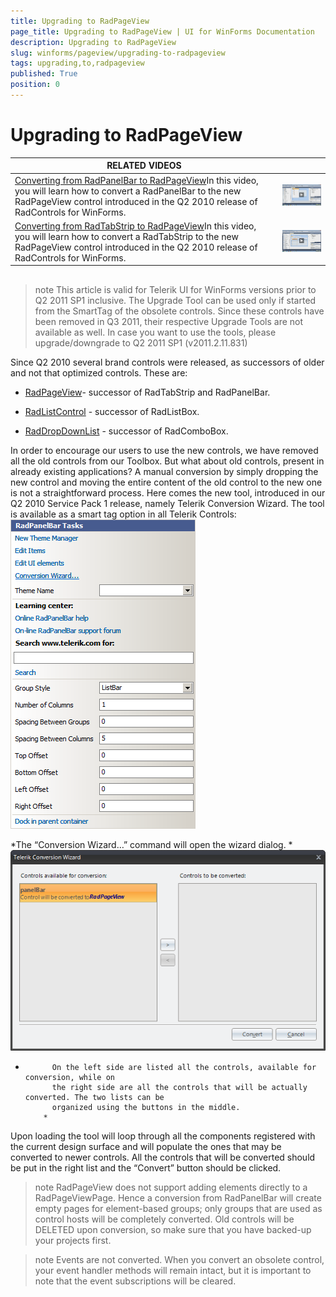 ```yaml
---
title: Upgrading to RadPageView
page_title: Upgrading to RadPageView | UI for WinForms Documentation
description: Upgrading to RadPageView
slug: winforms/pageview/upgrading-to-radpageview
tags: upgrading,to,radpageview
published: True
position: 0
---
```


# Upgrading to RadPageView




| RELATED VIDEOS |  |
| ------ | ------ |
|[Converting from RadPanelBar to RadPageView](http://tv.telerik.com/watch/winforms/converting-from-radpanelbar-to-radpageview)In this video, you will learn how to convert a RadPanelBar to the new RadPageView control introduced in the Q2 2010 release of RadControls for WinForms.|![pageview-upgrading-to-radpageview 003](images/pageview-upgrading-to-radpageview003.png)|
|[Converting from RadTabStrip to RadPageView](http://tv.telerik.com/watch/winforms/converting-from-radtabstrip-to-radpageview)In this video, you will learn how to convert a RadTabStrip to the new RadPageView control introduced in the Q2 2010 release of RadControls for WinForms.|![pageview-upgrading-to-radpageview 004](images/pageview-upgrading-to-radpageview004.png)|

## 

>note This article is valid for Telerik UI for WinForms versions prior to Q2 2011 SP1 inclusive.
            The Upgrade Tool can be used only if started from the SmartTag of the obsolete controls. Since
            these controls have been removed in Q3 2011, their respective Upgrade Tools are not available as well.
            In case you want to use the tools, please upgrade/downgrade to Q2 2011 SP1 (v2011.2.11.831)
>


Since Q2 2010 several brand controls were released, as successors of older and
          not that optimized controls. These are:
        

* [RadPageView](http://www.telerik.com/help/winforms/pageview-overview.html)- successor of RadTabStrip and RadPanelBar.
            

* [RadListControl](http://www.telerik.com/help/winforms/dropdown-and-listcontrol-listcontrol-overview.html) - successor of RadListBox.
            

* [RadDropDownList](http://www.telerik.com/help/winforms/dropdown-and-listcontrol-dropdownlist-overview.html) - successor of RadComboBox.
            

In order to encourage our users to use the new controls, we have removed all the old controls
          from our Toolbox. But what about old controls, present in already existing applications?
          A manual conversion by simply dropping the new control and moving the entire content of the
          old control to the new one is not a straightforward process. Here comes the new tool,
          introduced in our Q2 2010 Service Pack 1 release, namely Telerik Conversion Wizard.
          The tool is available as a smart tag option in all Telerik Controls:
        ![pageview-upgrading-to-radpageview 001](images/pageview-upgrading-to-radpageview001.png)

*The “Conversion Wizard…” command will open the wizard dialog. *![pageview-upgrading-to-radpageview 002](images/pageview-upgrading-to-radpageview002.png)

*
            On the left side are listed all the controls, available for conversion, while on
            the right side are all the controls that will be actually converted. The two lists can be
            organized using the buttons in the middle.
          *

Upon loading the tool will loop through all the components registered with the
          current design surface and will populate the ones that may be converted to newer controls.
          All the controls that will be converted should be put in the right list and the “Convert” button
          should be clicked.
        

>note RadPageView does not support adding elements directly to a RadPageViewPage. Hence a
            conversion from RadPanelBar will create empty pages for element-based groups; only groups
            that are used as control hosts will be completely converted. Old controls will be DELETED
            upon conversion, so make sure that you have backed-up your projects first.
>


>note Events are not converted. When you convert an obsolete control, your event handler methods will remain intact, but it
            is important to note that the event subscriptions will be cleared.
>

